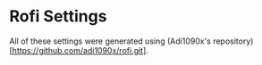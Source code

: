 # Rofi Settings

All of these settings were generated using (Adi1090x's repository)[https://github.com/adi1090x/rofi.git].
